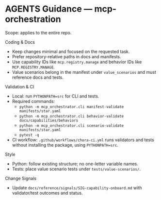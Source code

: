 # AGENTS Guidance — mcp-orchestration

Scope: applies to the entire repo.

Coding & Docs
- Keep changes minimal and focused on the requested task.
- Prefer repository-relative paths in docs and manifests.
- Use capability IDs like `mcp.registry.manage` and behavior IDs like `MCP.REGISTRY.MANAGE`.
- Value scenarios belong in the manifest under `value_scenarios` and must reference docs and tests.

Validation & CI
- Local: run `PYTHONPATH=src` for CLI and tests.
- Required commands:
  - `python -m mcp_orchestrator.cli manifest-validate manifests/star.yaml`
  - `python -m mcp_orchestrator.cli behavior-validate docs/capabilities/behaviors`
  - `python -m mcp_orchestrator.cli scenario-validate manifests/star.yaml`
  - `pytest -q`
- CI workflow: `.github/workflows/chora-ci.yml` runs validators and tests without installing the package, using `PYTHONPATH=src`.

Style
- Python: follow existing structure; no one-letter variable names.
- Tests: place value scenario tests under `tests/value-scenarios/`.

Change Signals
- Update `docs/reference/signals/SIG-capability-onboard.md` with validator/test outcomes and status.

